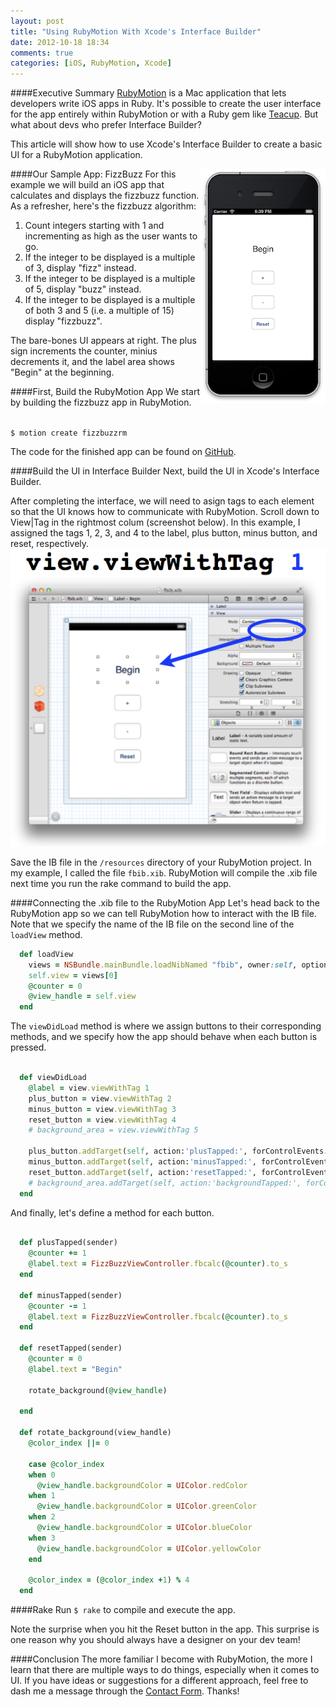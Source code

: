 ```yaml
---
layout: post
title: "Using RubyMotion With Xcode's Interface Builder"
date: 2012-10-18 18:34
comments: true
categories: [iOS, RubyMotion, Xcode]
---
```


####Executive Summary
[RubyMotion](http://www.rubymotion.com/) is a Mac application that lets developers write iOS apps in
Ruby. It's possible to create the user interface for the app entirely
within RubyMotion or with a Ruby gem like [Teacup](https://github.com/rubymotion/teacup). But what about devs who prefer Interface Builder?

This article will show how to use Xcode's Interface Builder to create a basic UI for
a RubyMotion application.
<!-- more -->

<img src="/assets/fizzbuzzrm.png" width = "200" align = "right"
alt="Interface Builder with RubyMotion" title="Interface Builder with RubyMotion">
####Our Sample App: FizzBuzz
For this example we will build an iOS app that calculates and displays
the fizzbuzz function. As a refresher, here's the fizzbuzz algorithm:

1. Count integers starting with 1 and incrementing as high as the user wants to go.
2. If the integer to be displayed is a multiple of 3, display "fizz" instead.
3. If the integer to be displayed is a multiple of 5, display "buzz" instead.
4. If the integer to be displayed is a multiple of both 3 and 5 (i.e. a multiple of 15) display "fizzbuzz".

The bare-bones UI appears at right. The plus sign increments the
counter, minius decrements it, and the label area shows "Begin" at
the beginning.


####First, Build the RubyMotion App
We start by building the fizzbuzz app in RubyMotion.

<code>
$ motion create fizzbuzzrm
</code>

The code for the finished app can be found on [GitHub](http://github.com/rayhightower/fizzbuzzrm).

####Build the UI in Interface Builder
Next, build the UI in Xcode's Interface Builder.

After completing the interface, we will need to asign tags to each
element so that the UI knows how to communicate with RubyMotion. Scroll
down to View|Tag in the rightmost colum (screenshot below). In this
example, I assigned the tags 1, 2, 3, and 4 to the label, plus button,
minus button, and reset, respectively.
<img src="/assets/tag1.png" alt="Interface Builder With RubyMotion" title="Interface Builder with RubyMotion">

Save the IB file in the <code>/resources</code> directory of your
RubyMotion project. In my example, I called the file
<code>fbib.xib</code>. RubyMotion will compile the .xib file next time
you run the rake command to build the app.

####Connecting the .xib file to the RubyMotion App
Let's head back to the RubyMotion app so we can tell RubyMotion how to
interact with the IB file. Note that we specify the name of the IB file
on the second line of the <code>loadView</code> method.

``` ruby
  def loadView
    views = NSBundle.mainBundle.loadNibNamed "fbib", owner:self, options:nil
    self.view = views[0]
    @counter = 0
    @view_handle = self.view
  end
``` 

The <code>viewDidLoad</code> method is where we assign buttons to their corresponding
methods, and we specify how the app should behave when each button is
pressed.

``` ruby

  def viewDidLoad
    @label = view.viewWithTag 1
    plus_button = view.viewWithTag 2
    minus_button = view.viewWithTag 3
    reset_button = view.viewWithTag 4
    # background_area = view.viewWithTag 5

    plus_button.addTarget(self, action:'plusTapped:', forControlEvents:UIControlEventTouchUpInside)
    minus_button.addTarget(self, action:'minusTapped:', forControlEvents:UIControlEventTouchUpInside)
    reset_button.addTarget(self, action:'resetTapped:', forControlEvents:UIControlEventTouchUpInside)
    # background_area.addTarget(self, action:'backgroundTapped:', forControlEvents:UIControlEventTouchUpInside)
  end

``` 

And finally, let's define a method for each button.

``` ruby

  def plusTapped(sender)
    @counter += 1
    @label.text = FizzBuzzViewController.fbcalc(@counter).to_s
  end

  def minusTapped(sender)
    @counter -= 1
    @label.text = FizzBuzzViewController.fbcalc(@counter).to_s
  end

  def resetTapped(sender)
    @counter = 0
    @label.text = "Begin"

    rotate_background(@view_handle)

  end

  def rotate_background(view_handle)
    @color_index ||= 0

    case @color_index
    when 0
      @view_handle.backgroundColor = UIColor.redColor
    when 1
      @view_handle.backgroundColor = UIColor.greenColor
    when 2
      @view_handle.backgroundColor = UIColor.blueColor
    when 3
      @view_handle.backgroundColor = UIColor.yellowColor
    end

    @color_index = (@color_index +1) % 4
  end

``` 

####Rake
Run <code>$ rake</code> to compile and execute the app.

Note the surprise when you hit the Reset button in the app. This
surprise is one reason why you should always have a designer on your
dev team!

####Conclusion
The more familiar I become with RubyMotion, the more I learn that there
are multiple ways to do things, especially when it comes to UI. If you
have ideas or suggestions for a different approach, feel free to dash
me a message through the <a href="/contact">Contact Form</a>. Thanks!



